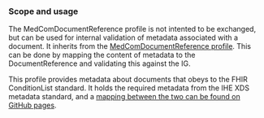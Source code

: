 ### Scope and usage 

The MedComDocumentReference profile is not intented to be exchanged, but can be used for internal validation of metadata associated with a document. It inherits from the [MedComDocumentReference profile](https://build.fhir.org/ig/medcomdk/dk-medcom-document/StructureDefinition-medcom-documentreference.html). This can be done by mapping the content of metadata to the DocumentReference and validating this against the IG. 

This profile provides metadata about documents that obeys to the FHIR ConditionList standard. It holds the required metadata from the IHE XDS metadata standard, and a [mapping between the two can be found on GitHub pages](https://medcomdk.github.io/dk-medcom-document/assets/documents/Mapping_from_IHE-XDS_metadata_to_FHIR.html).